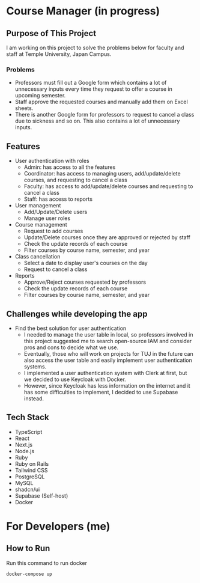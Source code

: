 # Course Manager (in progress)

## Purpose of This Project

I am working on this project to solve the problems below for faculty and staff at Temple University, Japan Campus.

### Problems

- Professors must fill out a Google form which contains a lot of unnecessary inputs every time they request to offer a course in upcoming semester.
- Staff approve the requested courses and manually add them on Excel sheets.
- There is another Google form for professors to request to cancel a class due to sickness and so on. This also contains a lot of unnecessary inputs.

## Features

- User authentication with roles
  - Admin: has access to all the features
  - Coordinator: has access to managing users, add/update/delete courses, and requesting to cancel a class
  - Faculty: has access to add/update/delete courses and requesting to cancel a class
  - Staff: has access to reports
- User management
  - Add/Update/Delete users
  - Manage user roles
- Course management
  - Request to add courses
  - Update/Delete courses once they are approved or rejected by staff
  - Check the update records of each course
  - Filter courses by course name, semester, and year
- Class cancellation
  - Select a date to display user's courses on the day
  - Request to cancel a class
- Reports
  - Approve/Reject courses requested by professors
  - Check the update records of each course
  - Filter courses by course name, semester, and year

## Challenges while developing the app

- Find the best solution for user authentication
  - I needed to manage the user table in local, so professors involved in this project suggested me to search open-source IAM and consider pros and cons to decide what we use.
  - Eventually, those who will work on projects for TUJ in the future can also access the user table and easily implement user authentication systems.
  - I implemented a user authentication system with Clerk at first, but we decided to use Keycloak with Docker.
  - However, since Keycloak has less information on the internet and it has some difficulties to implement, I decided to use Supabase instead.

## Tech Stack

- TypeScript
- React
- Next.js
- Node.js
- Ruby
- Ruby on Rails
- Tailwind CSS
- PostgreSQL
- MySQL
- shadcn/ui
- Supabase (Self-host)
- Docker

# For Developers (me)

## How to Run

Run this command to run docker

```
docker-compose up
```
